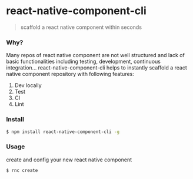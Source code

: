 # react-native-component-cli
> scaffold a react native component within seconds

### Why?
Many repos of react native component are not well structured and lack of basic functionalities including testing, development, continuous integration... react-native-component-cli helps to instantly scaffold a react native component repository with following features:
1. Dev locally
2. Test
3. CI
4. Lint

### Install
```bash
$ npm install react-native-component-cli -g
```

### Usage
create and config your new react native component
```bash
$ rnc create
```
